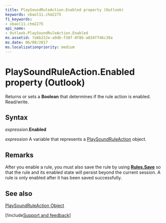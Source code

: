 ```yaml
---
title: PlaySoundRuleAction.Enabled property (Outlook)
keywords: vbaol11.chm2275
f1_keywords:
- vbaol11.chm2275
api_name:
- Outlook.PlaySoundRuleAction.Enabled
ms.assetid: 7a8b222e-a9db-f38f-8f8b-a834ff46c39a
ms.date: 06/08/2017
ms.localizationpriority: medium
---
```



# PlaySoundRuleAction.Enabled property (Outlook)

Returns or sets a **Boolean** that determines if the rule action is enabled. Read/write.


## Syntax

_expression_.**Enabled**

_expression_ A variable that represents a [PlaySoundRuleAction](Outlook.PlaySoundRuleAction.md) object.


## Remarks

After you enable a rule, you must also save the rule by using **[Rules.Save](Outlook.Rules.Save.md)** so that the rule and its enabled state will persist beyond the current session. A rule is only enabled after it has been saved successfully.


## See also


[PlaySoundRuleAction Object](Outlook.PlaySoundRuleAction.md)

[!include[Support and feedback](~/includes/feedback-boilerplate.md)]